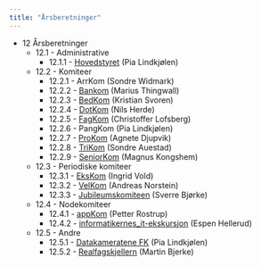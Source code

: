 ```yaml
---
title: "Årsberetninger"
---
```


* 12 Årsberetninger
    * 12.1 - Administrative
        * 12.1.1 - [Hovedstyret](/wiki/online/generalforsamlingen/2016/aarsberetninger/hs) (Pia Lindkjølen)
    * 12.2 - Komiteer
        * 12.2.1 - ArrKom (Sondre Widmark)
        * 12.2.2 - [Bankom](BanKom) (Marius Thingwall)
        * 12.2.3 - [BedKom](BedKom) (Kristian Svoren)
        * 12.2.4 - [DotKom](Dotkom) (Nils Herde)
        * 12.2.5 - [FagKom](/wiki/online/generalforsamlingen/2016/aarsberetninger/fagkom) (Christoffer Lofsberg)
        * 12.2.6 - PangKom (Pia Lindkjølen)
        * 12.2.7 - [ProKom](/wiki/online/generalforsamlingen/2016/aarsberetninger/prokom) (Agnete Djupvik)
        * 12.2.8 - [TriKom](trikom) (Sondre Auestad)
        * 12.2.9 - [SeniorKom](/wiki/online/generalforsamlingen/2016/aarsberetninger/senkom) (Magnus Kongshem)
    * 12.3 - Periodiske komiteer
        * 12.3.1 - [EksKom](/wiki/online/generalforsamlingen/2016/aarsberetninger/ekskom) (Ingrid Vold)
        * 12.3.2 - [VelKom](/wiki/online/generalforsamlingen/2016/aarsberetninger/velkom) (Andreas Norstein)
        * 12.3.3 - [Jubileumskomiteen](/wiki/online/generalforsamlingen/2016/aarsberetninger/jubkom) (Sverre Bjørke)
    * 12.4 - Nodekomiteer
        * 12.4.1 - [appKom](/wiki/online/generalforsamlingen/2016/aarsberetninger/appkom) (Petter Rostrup)
        * 12.4.2 - [informatikernes_it-ekskursjon](itex) (Espen Hellerud)
    * 12.5 - Andre
        * 12.5.1 - [Datakameratene FK](/wiki/online/generalforsamlingen/2016/aarsberetninger/datakameratene) (Pia Lindkjølen)
        * 12.5.2 - [Realfagskjellern](/wiki/online/generalforsamlingen/2016/aarsberetninger/realfagskjelleren) (Martin Bjerke)